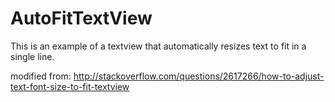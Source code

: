 # AutoFitTextView

This is an example of a textview that automatically resizes text to fit in a single line.

modified from: http://stackoverflow.com/questions/2617266/how-to-adjust-text-font-size-to-fit-textview